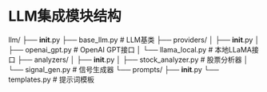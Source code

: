 # LLM集成模块结构
llm/
├── __init__.py
├── base_llm.py           # LLM基类
├── providers/
│   ├── __init__.py
│   ├── openai_gpt.py     # OpenAI GPT接口
│   └── llama_local.py    # 本地LLaMA接口
├── analyzers/
│   ├── __init__.py
│   ├── stock_analyzer.py # 股票分析器
│   └── signal_gen.py     # 信号生成器
└── prompts/
    ├── __init__.py
    └── templates.py      # 提示词模板 